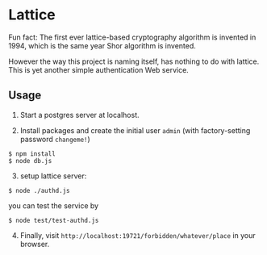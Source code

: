 # Lattice
Fun fact: The first ever lattice-based cryptography algorithm is invented in 1994, which is the same year Shor algorithm is invented.

However the way this project is naming itself, has nothing to do with lattice. This is yet another simple authentication Web service.

## Usage
1. Start a postgres server at localhost.

2. Install packages and create the initial user `admin` (with factory-setting password `changeme!`)
```
$ npm install
$ node db.js
```

3. setup lattice server:
```
$ node ./authd.js
```
you can test the service by
```
$ node test/test-authd.js
```

4. Finally, visit `http://localhost:19721/forbidden/whatever/place` in your browser.

